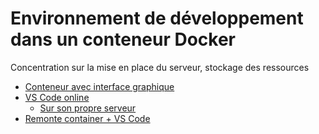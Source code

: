 # Environnement de développement dans un conteneur Docker

Concentration sur la mise en place du serveur, stockage des ressources

- [Conteneur avec interface graphique](https://medium.com/@SaravSun/running-gui-applications-inside-docker-containers-83d65c0db110)
- [VS Code online](https://visualstudio.microsoft.com/fr/services/visual-studio-online/)
  - [Sur son propre serveur](https://www.youtube.com/watch?v=gmz8tBL3AwY)
- [Remonte container + VS Code](https://marketplace.visualstudio.com/items?itemName=ms-vscode-remote.remote-containers)